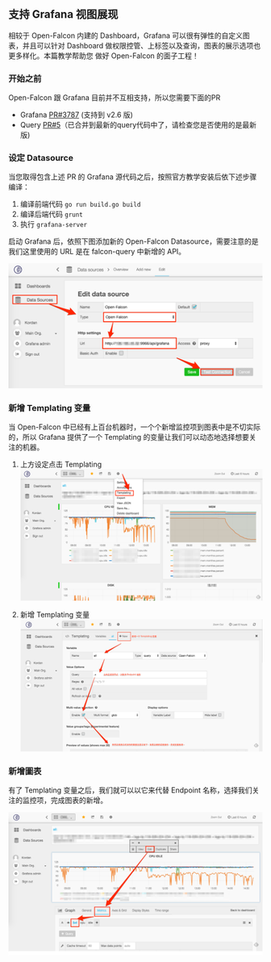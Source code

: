 ## 支持 Grafana 视图展现

相较于 Open-Falcon 内建的 Dashboard，Grafana 可以很有弹性的自定义图表，并且可以针对 Dashboard 做权限控管、上标签以及查询，图表的展示选项也更多样化。本篇教学帮助您
做好 Open-Falcon 的面子工程！

### 开始之前

Open-Falcon 跟 Grafana 目前并不互相支持，所以您需要下面的PR

- Grafana [PR#3787](https://github.com/grafana/grafana/pull/3787) (支持到 v2.6 版) 
- Query [PR#5](https://github.com/open-falcon/query/pull/5)（已合并到最新的query代码中了，请检查您是否使用的是最新版)

### 设定 Datasource

当您取得包含上述 PR 的 Grafana 源代码之后，按照官方教学安装后依下述步骤编译：

1. 编译前端代码 `go run build.go build`
2. 编译后端代码 `grunt`
3. 执行 `grafana-server`

启动 Grafana 后，依照下图添加新的 Open-Falcon Datasource，需要注意的是我们这里使用的 URL 是在 falcon-query 中新增的 API。

![grafana1](https://raw.githubusercontent.com/hitripod/kordan.common.store/master/images/open-falcon/grafana_setting_1.png)

### 新增 Templating 变量

当 Open-Falcon 中已经有上百台机器时，一个个新增监控项到图表中是不切实际的，所以 Grafana 提供了一个 Templating 的变量让我们可以动态地选择想要关注的机器。

1. 上方设定点击 Templating
![grafana2](https://raw.githubusercontent.com/hitripod/kordan.common.store/master/images/open-falcon/grafana_setting_2.png)

2. 新增 Templating 变量
![grafana3](https://raw.githubusercontent.com/hitripod/kordan.common.store/master/images/open-falcon/grafana_setting_3.png)

### 新增圖表

有了 Templating 变量之后，我们就可以以它来代替 Endpoint 名称，选择我们关注的监控项，完成图表的新增。

![grafana4](https://raw.githubusercontent.com/hitripod/kordan.common.store/master/images/open-falcon/grafana_setting_4.png)
